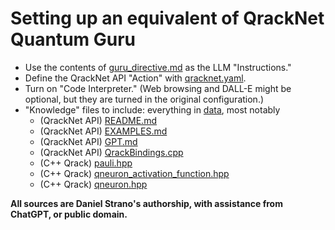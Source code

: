 # Setting up an equivalent of QrackNet Quantum Guru

- Use the contents of [guru_directive.md](https://github.com/vm6502q/qrack.net/blob/main/api/guru_directive.md) as the LLM "Instructions."
- Define the QrackNet API "Action" with [qracknet.yaml](https://github.com/vm6502q/qrack.net/blob/main/api/qracknet.yaml).
- Turn on "Code Interpreter." (Web browsing and DALL-E might be optional, but they are turned in the original configuration.)
- "Knowledge" files to include: everything in [data](https://github.com/vm6502q/qracknet-quantum-guru/tree/master/data), most notably
    - (QrackNet API) [README.md](https://github.com/vm6502q/qrack.net/blob/main/api/README.md)
    - (QrackNet API) [EXAMPLES.md](https://github.com/vm6502q/qrack.net/blob/main/api/EXAMPLES.md)
    - (QrackNet API) [GPT.md](https://github.com/vm6502q/qrack.net/blob/main/api/GPT.md)
    - (QrackNet API) [QrackBindings.cpp](https://github.com/vm6502q/qrack.net/blob/main/api/bindings/QrackBindings.cpp)
    - (C++ Qrack) [pauli.hpp](https://github.com/unitaryfund/qrack/blob/main/include/common/pauli.hpp)
    - (C++ Qrack) [qneuron_activation_function.hpp](https://github.com/unitaryfund/qrack/blob/main/include/common/qneuron_activation_function.hpp)
    - (C++ Qrack) [qneuron.hpp](https://github.com/unitaryfund/qrack/blob/main/include/qneuron.hpp)

**All sources are Daniel Strano's authorship, with assistance from ChatGPT, or public domain.**
